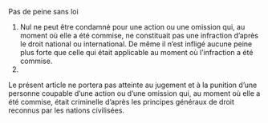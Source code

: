 Pas de peine sans loi
1. Nul ne peut être condamné pour une action ou une omission
qui, au moment où elle a été commise, ne constituait pas une
infraction d’après le droit national ou international. De même il
n’est infligé aucune peine plus forte que celle qui était applicable
au moment où l’infraction a été commise.
2.
Le présent article ne portera pas atteinte au jugement et à la
punition d’une personne coupable d’une action ou d’une omission
qui, au moment où elle a été commise, était criminelle d’après les
principes généraux de droit reconnus par les nations civilisées.